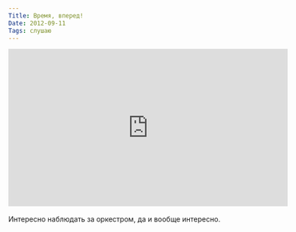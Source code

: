 ```yaml
---
Title: Время, вперед!
Date: 2012-09-11
Tags: слушаю
---
```


<div class="text"><iframe width="560" height="315" src="http://www.youtube.com/embed/wjUFvudZeAE" frameborder="0" allowfullscreen="allowfullscreen"></iframe><br /><br />
Интересно наблюдать за оркестром, да и вообще интересно.</div>